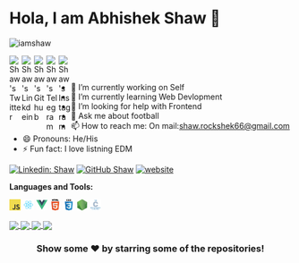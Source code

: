 # Hola, I am Abhishek Shaw 👋

<p align="left"> <img src="https://komarev.com/ghpvc/?username=shawabhishek&label=Views&color=blue&style=plastic" alt="iamshaw" /> </p>

<a href="https://twitter.com/Abhishe70811863?s=09">
  <img align="left" alt="Shaw's Twitter" width="22px" src="https://cdn.jsdelivr.net/npm/simple-icons@v3/icons/twitter.svg" />
</a>
<a href="https://linkedin.com/in/abhishek-shaw-8a093514a/">
  <img align="left" alt="Shaw's Linkdein" width="22px" src="https://cdn.jsdelivr.net/npm/simple-icons@v3/icons/linkedin.svg" />
</a>
<a href="https://github.com/shawabhishek">
  <img align="left" alt="Shaw's Github" width="22px" src="https://cdn.jsdelivr.net/npm/simple-icons@v3/icons/github.svg" />
</a>
<a href="https://t.me/shawabhi">
  <img align="left" alt="Shaw's Telegram" width="22px" src="https://cdn.jsdelivr.net/npm/simple-icons@v3/icons/telegram.svg" />
</a>
<a href="https://instagram.com/__.shaw.__/">
  <img align="left" alt="Shaw's Instagram" width="22px" src="https://cdn.jsdelivr.net/npm/simple-icons@v3/icons/instagram.svg" />
</a>

<br/>
<br/>

- 🔭 I’m currently working on Self
- 🌱 I’m currently learning Web Devlopment
- 🤔 I’m looking for help with Frontend
- 💬 Ask me about football
- 📫 How to reach me: On mail:[shaw.rockshek66@gmail.com](shaw.rockshek66@gmail.com)
- 😄 Pronouns: He/His
- ⚡ Fun fact: I love listning EDM

[![Linkedin: Shaw](https://img.shields.io/badge/-shaw-blue?style=flat-square&logo=Linkedin&logoColor=white&link=https://www.linkedin.com/in/abhishek-shaw-8a093514a/)](https://www.linkedin.com/in/abhishek-shaw-8a093514a/)
[![GitHub Shaw](https://img.shields.io/github/followers/Shaw?label=follow&style=social)](https://github.com/shawabhishek)
[![website](https://img.shields.io/badge/PortfolioWebsite-shaw.live-2648ff?style=flat-square&logo=google-chrome)](https://shaw-portfolio.herokuapp.com/)

**Languages and Tools:**  
 
<code><img height="20" src="https://raw.githubusercontent.com/github/explore/80688e429a7d4ef2fca1e82350fe8e3517d3494d/topics/javascript/javascript.png"></code>
<code><img height="20" src="https://raw.githubusercontent.com/github/explore/80688e429a7d4ef2fca1e82350fe8e3517d3494d/topics/react/react.png"></code>
<code><img height="20" src="https://raw.githubusercontent.com/github/explore/80688e429a7d4ef2fca1e82350fe8e3517d3494d/topics/vue/vue.png"></code>
<code><img height="20" src="https://raw.githubusercontent.com/github/explore/80688e429a7d4ef2fca1e82350fe8e3517d3494d/topics/html/html.png"></code>
<code><img height="20" src="https://raw.githubusercontent.com/github/explore/80688e429a7d4ef2fca1e82350fe8e3517d3494d/topics/css/css.png"></code>
<code><img height="20" src="https://raw.githubusercontent.com/github/explore/80688e429a7d4ef2fca1e82350fe8e3517d3494d/topics/nodejs/nodejs.png"></code>
<code><img height="20" src="https://raw.githubusercontent.com/github/explore/80688e429a7d4ef2fca1e82350fe8e3517d3494d/topics/c/c.png"></code>

<a href="https://github.com/shawabhishek">
  <img align="center" src="https://github-readme-stats.vercel.app/api/top-langs/?username=shawabhishek&theme=light&hide_langs_below=1" />
</a>
<a href="https://github.com/shawabhishek">
 <img align="center" src="https://github-readme-stats.vercel.app/api?username=shawabhishek&show_icons=true&theme=light&line_height=27"/>
</a>
<a href="https://github.com/shawabhishek/meeting-app">
  <img align="center" src="https://github-readme-stats.vercel.app/api/pin/?username=shawabhishek&repo=meeting-app&theme=light" />
</a>
<a href="https://github.com/shawabhishek/task-manager-api">
  <img align="center" src="https://github-readme-stats.vercel.app/api/pin/?username=shawabhishek&repo=task-manager-api&theme=light" />
</a>

<div align="center">

### Show some ❤️ by starring some of the repositories!

</div>














